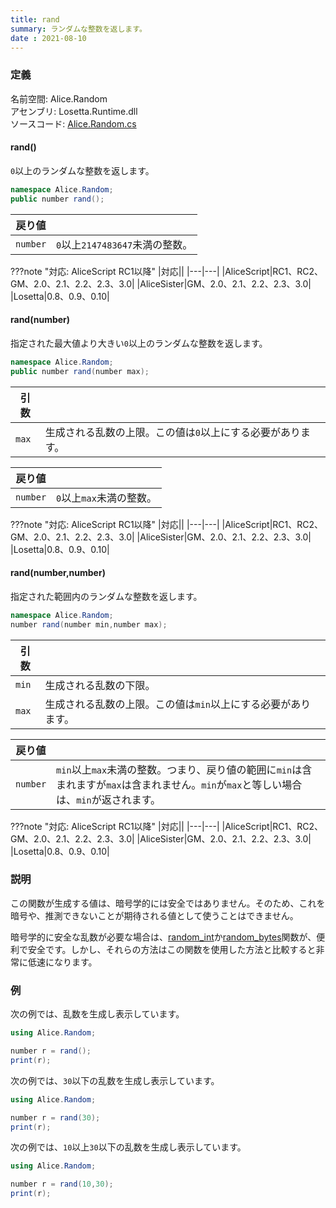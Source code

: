 ```yaml
---
title: rand
summary: ランダムな整数を返します。
date : 2021-08-10
---
```


### 定義
名前空間: Alice.Random<br/>
アセンブリ: Losetta.Runtime.dll<br/>
ソースコード: [Alice.Random.cs](https://github.com/WSOFT-Project/Losetta/blob/master/Losetta.Runtime/Alice.Random.cs)

#### rand()

`0`以上のランダムな整数を返します。

```cs title="AliceScript"
namespace Alice.Random;
public number rand();
```

|戻り値| |
|-|-|
|`number`|`0`以上`2147483647`未満の整数。|

???note "対応: AliceScript RC1以降"
    |対応||
    |---|---|
    |AliceScript|RC1、RC2、GM、2.0、2.1、2.2、2.3、3.0|
    |AliceSister|GM、2.0、2.1、2.2、2.3、3.0|
    |Losetta|0.8、0.9、0.10|

#### rand(number)

指定された最大値より大きい`0`以上のランダムな整数を返します。

```cs title="AliceScript"
namespace Alice.Random;
public number rand(number max);
```

|引数| |
|-|-|
|`max`|生成される乱数の上限。この値は`0`以上にする必要があります。|

|戻り値| |
|-|-|
|`number`|`0`以上`max`未満の整数。|

???note "対応: AliceScript RC1以降"
    |対応||
    |---|---|
    |AliceScript|RC1、RC2、GM、2.0、2.1、2.2、2.3、3.0|
    |AliceSister|GM、2.0、2.1、2.2、2.3、3.0|
    |Losetta|0.8、0.9、0.10|

#### rand(number,number)

指定された範囲内のランダムな整数を返します。

```cs title="AliceScript"
namespace Alice.Random;
number rand(number min,number max);
```

|引数| |
|-|-|
|`min`|生成される乱数の下限。|
|`max`|生成される乱数の上限。この値は`min`以上にする必要があります。|

|戻り値| |
|-|-|
|`number`|`min`以上`max`未満の整数。つまり、戻り値の範囲に`min`は含まれますが`max`は含まれません。`min`が`max`と等しい場合は、`min`が返されます。|

???note "対応: AliceScript RC1以降"
    |対応||
    |---|---|
    |AliceScript|RC1、RC2、GM、2.0、2.1、2.2、2.3、3.0|
    |AliceSister|GM、2.0、2.1、2.2、2.3、3.0|
    |Losetta|0.8、0.9、0.10|

### 説明
この関数が生成する値は、暗号学的には安全ではありません。そのため、これを暗号や、推測できないことが期待される値として使うことはできません。

暗号学的に安全な乱数が必要な場合は、[random_int](./random_int.md)か[random_bytes](./random_bytes.md)関数が、便利で安全です。しかし、それらの方法はこの関数を使用した方法と比較すると非常に低速になります。

### 例
次の例では、乱数を生成し表示しています。

```cs title="AliceScript"
using Alice.Random;

number r = rand();
print(r);
```

次の例では、`30`以下の乱数を生成し表示しています。

```cs title="AliceScript"
using Alice.Random;

number r = rand(30);
print(r);
```

次の例では、`10`以上`30`以下の乱数を生成し表示しています。

```cs title="AliceScript"
using Alice.Random;

number r = rand(10,30);
print(r);
```